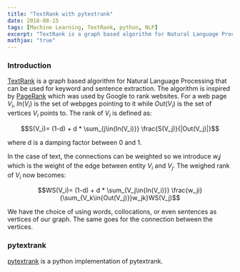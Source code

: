 ```yaml
---
title: "TextRank with pytextrank"
date: 2018-08-15
tags: [Machine Learning, TextRank, python, NLP]
excerpt: "TextRank is a graph based algorithm for Natural Language Processing that can be used for keyword and sentence extraction. The algorithm is inspired by PageRank which was used by Google to rank websites."
mathjax: "true"
---
```

### Introduction
[TextRank](https://web.eecs.umich.edu/~mihalcea/papers/mihalcea.emnlp04.pdf) is a graph based algorithm for Natural Language Processing that can be used for keyword and sentence extraction. The algorithm is inspired by [PageRank](https://en.wikipedia.org/wiki/PageRank) which was used by Google to rank websites. For a web page $V_i$, $In(V_i)$ is the set of webpges pointing to it while $Out(V_i)$ is the set of vertices $V_i$ points to. The rank of $V_i$ is defined as:   

$$S(V_i)= (1-d) + d * \sum_{j\in{In(V_i)}} \frac{S(V_j)}{|Out(V_j)|}$$

where d is a damping factor between 0 and 1.

In the case of text, the connections can be weighted so we introduce $w_ij$ which is the weight of the edge between entity $V_i$ and $V_j$. The weighed rank of $V_i$ now becomes:

$$WS(V_i)= (1-d) + d * \sum_{V_j\in{In(V_i)}} \frac{w_ji}{\sum_{V_k\in{Out(V_j)}}w_jk}WS(V_j)$$

We have the choice of using words, collocations, or even sentences as vertices of our graph. The same goes for the connection between the vertices.

### pytextrank

[pytextrank](https://github.com/ceteri/pytextrank) is a python implementation of pytextrank.
